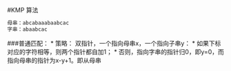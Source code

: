 #KMP 算法
```C
母串：abcabaaabaabcac
字串：abaabcac
```
###普通匹配：
* 
策略：
双指针，一个指向母串x，一个指向子串y：
    * 
如果下标对应的字符相等，则两个指针都自加1；
    * 
否则，指向字串的指针归0，即y=0，而指向母串的指针为x-y+1。即从母串